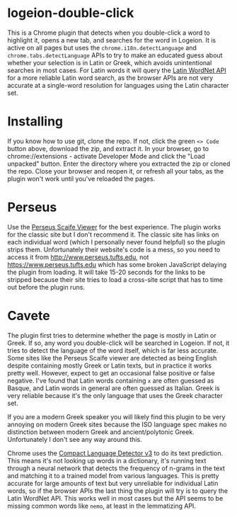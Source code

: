 # logeion-double-click
This is a Chrome plugin that detects when you double-click a word to highlight it, opens a new tab, and searches for the word in Logeion. It is active on all pages but uses the `chrome.i18n.detectLanguage` and `chrome.tabs.detectLanguage` APIs to try to make an educated guess about whether your selection is in Latin or Greek, which avoids unintentional searches in most cases. For Latin words it will query the [Latin WordNet API](https://latinwordnet.exeter.ac.uk/api) for a more reliable Latin word search, as the browser APIs are not very accurate at a single-word resolution for languages using the Latin character set.

# Installing
If you know how to use git, clone the repo. If not, click the green `<> Code` button above, download the zip, and extract it. In your browser, go to chrome://extensions - activate Developer Mode and click the "Load unpacked" button. Enter the directory where you extracted the zip or cloned the repo. Close your browser and reopen it, or refresh all your tabs, as the plugin won't work until you've reloaded the pages.

# Perseus
Use the [Perseus Scaife Viewer](https://scaife.perseus.org/library/) for the best experience. The plugin works for the classic site but I don't recommend it. The classic site has links on each individual word (which I personally never found helpful) so the plugin strips them. Unfortunately their website's code is a mess, so you need to access it from http://www.perseus.tufts.edu, not https://www.perseus.tufts.edu which has some broken JavaScript delaying the plugin from loading. It will take 15-20 seconds for the links to be stripped because their site tries to load a cross-site script that has to time out before the plugin runs.

# Cavete
The plugin first tries to determine whether the page is mostly in Latin or Greek. If so, any word you double-click will be searched in Logeion. If not, it tries to detect the language of the word itself, which is far less accurate. Some sites like the Perseus Scaife viewer are detected as being English despite containing mostly Greek or Latin texts, but in practice it works pretty well. However, expect to get an occasional false positive or false negative. I've found that Latin words containing `x` are often guessed as Basque, and Latin words in general are often guessed as Italian. Greek is very reliable because it's the only language that uses the Greek character set.

If you are a modern Greek speaker you will likely find this plugin to be very annoying on modern Greek sites because the ISO language spec makes no distinction between modern Greek and ancient/polytonic Greek. Unfortunately I don't see any way around this.

Chrome uses the [Compact Language Detector v3](https://github.com/google/cld3) to do its text prediction. This means it's not looking up words in a dictionary, it's running text through a neural network that detects the frequency of n-grams in the text and matching it to a trained model from various languages. This is pretty accurate for large amounts of text but very unreliable for individual Latin words, so if the browser APIs the last thing the plugin will try is to query the Latin WordNet API. This works well in most cases but the API seems to be missing common words like `nemo`, at least in the lemmatizing API.
